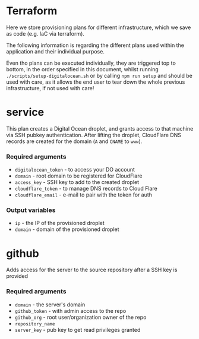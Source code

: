 # Terraform
Here we store provisioning plans for different infrastructure,
which we save as code (e.g. IaC via terraform).

The following information is regarding the different plans used
within the application and their individual purpose.

Even tho plans can be executed individually, they are triggered
top to bottom, in the order specified in this document, whilst
running `./scripts/setup-digitalocean.sh` or by calling `npm run setup` and should be used with care, as it allows the end user to
tear down the whole previous infrastructure, if not used with care!

# service
This plan creates a Digital Ocean droplet, and grants access
to that machine via SSH pubkey authentication. After lifting the droplet, CloudFlare DNS records are created for the domain (`A` and `CNAME` to `www`).

### Required arguments
* `digitalocean_token` - to access your DO account
* `domain` - root domain to be registered for CloudFlare
* `access_key` - SSH key to add to the created droplet
* `cloudflare_token` - to manage DNS records to Cloud Flare
* `cloudflare_email` - e-mail to pair with the token for auth

### Output variables
* `ip` - the IP of the provisioned droplet
* `domain` - domain of the provisioned droplet

# github
Adds access for the server to the source repository after
a SSH key is provided

### Required arguments
* `domain` - the server's domain
* `github_token` - with admin access to the repo
* `github_org` - root user/organization owner of the repo
* `repository_name`
* `server_key` - pub key to get read privileges granted
